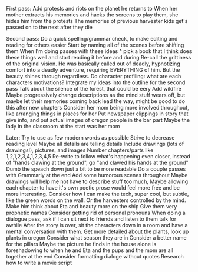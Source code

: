First pass:
Add protests and riots on the planet he returns to
When her mother extracts his memories and hacks the screens to play them, she hides him from the protests
The memories of previous harvester kids get's passed on to the next after they die

Second pass:
Do a quick spelling/grammar check, to make editing and reading for others easier
Start by naming all of the scenes before shifting them
When I'm doing passes with these ideas ^ pick a book that I think does these things well and start reading it before and during
Re-call the grittiness of the original vision. He was basically called out of deadly, hypnotizing comfort into a deadly adventure, requiring EVERYTHING of him. But the beauty shines through regardless.
Do character profiling: what are each characters motivations?
Integrate my ideas into the outline for the second pass
Talk about the silence of the forest, that could be eery
Add wildfire
Maybe progressively change descriptions as the mind stuff wears off, but maybe let their memories coming back lead the way, might be good to do this after new chapters
Consider her mom being more involved throughout, like arranging things in places for her
Put newspaper clippings in story that give info, and put actual images of oregon people in the bar part
Maybe the lady in the classroom at the start was her mom

Later:
Try to use as few modern words as possible
Strive to decrease reading level
Maybe all details are telling details
Include drawings (lots of drawings!), pictures, and images
Number chapters/parts like 1,2,1,2,3,4,1,2,3,4,5
Re-write to follow what's happening even closer, instead of "hands clawing at the ground", go "and clawed his hands at the ground"
Dumb the speach down just a bit to be more readable
Do a couple passes with Grammarly at the end
Add some humorous scenes throughout
Maybe drawings will help me not have to describe stuff too much,
Maybe allowing each chapter to have it's own poetic prose would feel more free and be more interesting.
Consider how I can make the tech, super cool, but subtle, like the green words on the wall. Or the harvesters controlled by the mind.
Make him think about Eta and beauty more on the ship
Give them very prophetic names
Consider getting rid of personal pronouns
When doing a dialogue pass, ask if I can sit next to friends and listen to them talk for awhile
After the story is over, sit the characters down in a room and have a mental conversation with them.
Get more detailed about the plants, look up plants in oregon
Consider what season they are in
Consider a better name for the pillars
Maybe the picture he finds in the house alone is foreshadowing to when he and Eta and the pups and the mom are all together at the end
Consider formatting dialoge without quotes
Research how to write a movie script
